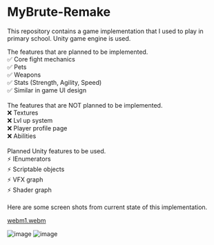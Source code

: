 # MyBrute-Remake
This repository contains a game implementation that I used to play in primary school. Unity game engine is used.

The features that are planned to be implemented.\
:white_check_mark: Core fight mechanics\
:white_check_mark: Pets\
:white_check_mark: Weapons\
:white_check_mark: Stats (Strength, Agility, Speed)\
:white_check_mark: Similar in game UI design\
\
The features that are NOT planned to be implemented.\
:x: Textures\
:x: Lvl up system\
:x: Player profile page\
:x: Abilities\
\
Planned Unity features to be used.\
:zap: IEnumerators\
:zap: Scriptable objects\
:zap: VFX graph\
:zap: Shader graph\
\
Here are some screen shots from current state of this implementation.

[webm1.webm](https://github.com/Hexer611/MyBrute-Remake/assets/32894909/c3e6d7d5-4ceb-4510-bd6b-e44aa77062c2)

![image](https://github.com/Hexer611/MyBrute-Remake/assets/32894909/1ecdd797-ae18-4011-ad81-ac375b3c4999)
![image](https://github.com/Hexer611/MyBrute-Remake/assets/32894909/f531a59c-131d-4a28-be3a-da7a742697f7)

